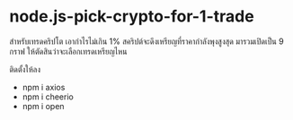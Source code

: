 # node.js-pick-crypto-for-1-trade
สำหรับเทรดคริปโต เอากำไรไม่เกิน 1%
สคริปต์จะดึงเหรียญที่ราคากำลังพุงสูงสุด มารวมเปิดเป็น 9 กราฟ ให้ตัดสินว่าจะเลือกเทรดเหรียญไหน

ติดตั้งให้ลง
- npm i axios
- npm i cheerio
- npm i open
